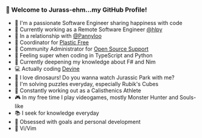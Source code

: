 ### 🦕 Welcome to Jurass-ehm...my GitHub Profile!

- 💙 I'm a passionate Software Engineer sharing happiness with code
- 💼 Currently working as a Remote Software Engineer [@hlpy](https://www.linkedin.com/company/hlpy/mycompany/)
- 💏 In a relationship with [@Pannyloo](https://instagram.com/pannyloo)
- 🐢 Coordinator for [Plastic Free](https://www.plasticfreeonlus.it/) 
- 💬 Community Administrator for [Open Source Support](https://t.me/ptkdev_support_italian)
- 🦸 Feeling super when coding in TypeScript and Python
- 📕 Currently deepening my knowledge about F# and Nim
- 💻 Actually coding [Devine](https://github.com/Airscripts/devine)
- 🦖 I love dinosaurs! Do you wanna watch Jurassic Park with me?
- 🧩 I'm solving puzzles everyday, especially Rubik's Cubes
- 💪️ Constantly working out as a Calisthenics Athlete
- 🎮 In my free time I play videogames, mostly Monster Hunter and Souls-like
- 📚 I seek for knowledge everyday
- 🎯 Obsessed with goals and personal development
- 🌈️ Vi/Vim

